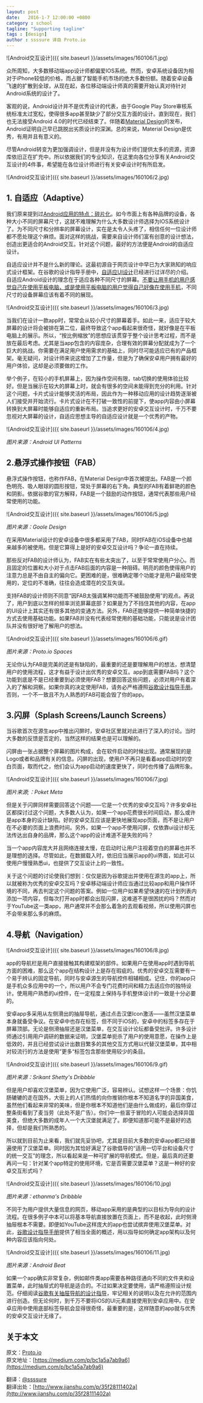 ```yaml
---
layout: post
date:   2016-1-7 12:00:00 +0800
category : school
tagline: "Supporting tagline"
tags : [design]
author : ssssure 译自 Proto.io
---
```





![Android交互设计]({{ site.baseurl }}/assets/images/160106/1.jpg)

众所周知，大多数移动端app设计师都偏爱IOS系统。然而，安卓系统设备因为相对于iPhone较低的价格，而占据了智能手机市场的绝大多数份额。随着安卓设备飞速的扩散到全球，从现在起，各位移动端设计师真的需要开始认真对待针对Android系统的设计了。

客观的说，Android设计并不是优秀设计的代表，由于Google Play Store审核系统标准太过宽松，使得很多app甚至缺少了部分交互方面的设计。直到现在，我们也无法接受Android 4.0的时代已经结束了。伴随着[Material Design](http://blog.proto.io/a-complete-guide-to-material-design/)的发布，Android证明自己早已跳脱出劣质设计的深渊。总的来说，Material Design是优秀，有用并且有意义的。

尽管Android转变为更加强调设计，但是并没有为设计师们提供太多的资源，资源库依旧正在扩充中。所以依据我们的专业知识，在这里向各位分享有关Android交互设计的4件事，希望能在各位设计师进行有关安卓设计时有所启发。

![Android交互设计]({{ site.baseurl }}/assets/images/160106/2.jpg)

## 1. 自适应（Adaptive）

我们原来提到过[Android应用的特点：碎片化](http://blog.proto.io/3-tips-for-becoming-a-killer-android-ui-designer/)。如今市面上有各种品牌的设备，各种大小不同的屏幕尺寸，这就不难理解为什么大多数设计师选择为IOS系统设计了。为不同尺寸和分辨率的屏幕设计，实在是太令人头疼了，相信任何一位设计师都不愿处理这个麻烦。面对这样的挑战，需要来自设计师们富有创意的设计想法，创造出更适合的Android交互。针对这个问题，最好的方法便是Android的自适应设计。

自适应设计并不是什么新的理论。这最初源自于网页设计中早已为大家熟知的响应式设计框架。在谷歌的设计指导手册中，[自适应UI设计](https://www.google.com/design/spec/layout/adaptive-ui.html#)已经进行过详尽的介绍。自适应Android设计的理念在于适应各种不同尺寸的屏幕。[不要让用手机的用户感觉自己在使用平板电脑，或是使用平板电脑的用户觉得自己好像在使用手机](http://androiduiux.com/2015/01/09/android-design-think-adaptive/#more-1318)，不同尺寸的设备屏幕应该有着不同的展现。

![Android交互设计]({{ site.baseurl }}/assets/images/160106/3.jpg)

当我们在设计一款app时，常常会从较小尺寸的屏幕着手。如此一来，适应于较大屏幕的设计将会被排在第二位，最终导致这个app看起来很奇怪，就好像是在平板电脑上的展示。所以，“按比例缩放”的思想应该贯穿于整个设计思考过程，而不是放在最后考虑。尤其是当app包含的内容庞杂，合理有效的屏幕分配就成为了一个巨大的挑战。你需要在满足用户使用需求的基础上，同时尽可能适应已有的产品框架。毫无疑问，对设计师来说这增加了工作量，但是为了确保安卓用户拥有最好的用户体验，这却是必须要做的工作。

举个例子，在较小的手机屏幕上，因为操作空间有限，tab切换的使用体验比较好。但是当展示在较大的屏幕上时，就会有很多的空间未能得到充分的利用。针对这个问题，卡片式设计能够灵活的布局，因此作为一种移动应用的设计趋势逐渐被人们接受并开始流行。卡片式设计在不打破一致性的前提下，使app内容由小屏幕转换到大屏幕时能够自适应的重新布局。当追求更好的安卓交互设计时，千万不要忽视对大屏幕的设计，自适应思想主导的自适应设计就是一个优秀的产物。

![Android交互设计]({{ site.baseurl }}/assets/images/160106/4.jpg)

*图片来源：Android UI Patterns*

## 2.悬浮式操作按钮（FAB）

悬浮式操作按钮，也称作FAB，在Material Design中首次被提出。FAB是一个颜色明亮、吸人眼球的圆形按钮，常处于屏幕的右下角。典型的FAB有着鲜艳的颜色和阴影。依据谷歌的官方解释，FAB是一个鼓励的动作按钮，通常代表那些用户经常使用的功能。

![Android交互设计]({{ site.baseurl }}/assets/images/160106/5.jpg)

*图片来源：Goole Design*

在采用Material设计的安卓设备中很多都采用了FAB，同时FAB在iOS设备中也越来越多的被使用。但是它算得上是好的安卓交互设计吗？争论一直在持续。

那些反对FAB的设计师认为，FAB实在有些太突出了，以至于常常使用户分心。而且固定的位置和大小对于点击FAB后面的内容是一种阻碍。明亮的颜色使得用户的注意力总是不由自主的偏向它。更困难的是，很难确定哪个功能才是用户最经常使用的，定位的不准确，往往会造成潜在的交互失误。

支持FAB的设计师则不同意“因FAB太强调某种功能而不被鼓励使用”的观点。再说了，用户到底以怎样的频率浏览屏幕底部？如果是为了不挡住其他的内容，在app的UI设计上其实还有很多其他的变通方法。另外，FAB还能够提供一种简单快捷的方式去使用基础功能。如果FAB并没有代表经常使用的基础功能，只能说是设计团队并没有很好地了解用户的想法。

![Android交互设计]({{ site.baseurl }}/assets/images/160106/6.gif)

*图片来源：Proto.io Spaces*

无论你认为FAB是完美的还是有缺陷的，最重要的还是要理解用户的想法，想清楚用户的使用流程，这才有益于设计出优秀的安卓交互。app到底需要FAB吗？这个功能到底是不是已经重要到必须使用FAB？想要回答这些问题，必须对用户有着深入的了解和洞察。如果你真的决定使用FAB，请务必严格遵照[谷歌设计指导手册](https://www.google.com/design/spec/components/buttons-floating-action-button.html)。否则，一个不一致且不为人熟悉的FAB可能会毁了你的app。

## 3.闪屏（Splash Screens/Launch Screens）

当谷歌首次在源生app中推出闪屏时，安卓社区里就对此进行了深入的讨论。当时大多数的反馈是否定的，当然这样的结果也是可以理解的。

闪屏由一张占据整个屏幕的图片构成，会在软件启动的时候出现。通常展现的是Logo或者和品牌有关的信息。闪屏的出现，使用户不再只是看着app启动时的空白页面，取而代之，他们会认为app启动的速度更快了，同时也传播了品牌形象。

![Android交互设计]({{ site.baseurl }}/assets/images/160106/7.jpg)

*图片来源;：Poket Meta*

但是关于闪屏同样需要回答这个问题——它是一个优秀的安卓交互吗？许多安卓社区都探讨过这个问题，大多数人认为，如果一个app花费很长时间启动，那么或许是app本身的设计缺陷。好的安卓交互应该是更快地展现app页面，而不是让用户在不必要的页面上浪费时间。另外，如果一个app不使用闪屏，仅依靠ui设计却无法传达出自身的品牌，那么这个app的设计难道不是失败的吗？

当一个app内容庞大并且网络连接太慢，在启动时让用户注视着空白的屏幕也并不是理想的选择。尽管如此，在数据载入时，依旧应当展示app的ui界面，如此可以使用户慢慢熟悉ui，也提供了交互设计上的一致性。

关于这个问题的讨论使我们想到：仅仅是因为谷歌提出并使用在源生的app上，所以就被称为优秀的安卓交互吗？安卓移动端设计师应当通过比较app和用户操作环境的不同，再去判定这个问题的答案。例如一位用户如果希望快速的在计划列表内添加一项内容，但每次打开app时都会出现闪屏，这难道不是很困扰的吗？然而对于YouTube这一类app，用户通常并不会那么着急的去观看视频，所以使用闪屏也不会带来那么多的麻烦。

## 4.导航（Navigation）

![Android交互设计]({{ site.baseurl }}/assets/images/160106/8.jpg)

app的导航栏是用户直接接触其构建框架的部件。如果用户在使用app时遇到导航方面的困难，那么这个app在结构设计上是存在瑕疵的。优秀的安卓交互需要有一个易于辨认的固定导航，同时与安卓源生的导航控件相辅相成。记住，你的app只是手机众多应用中的一个，所以用户不会专门花费时间和精力去适应你的独特设计。使用用户熟悉的ui控件，在一定程度上保持与手机整体设计的一致是十分必要的。

安卓app多采用从左侧滑出的抽屉导航，通过点击汉堡Icon激活——虽然汉堡菜单本身就备受争议。在安卓中也存在标签，但不同于iOS的，安卓中的标签多存在于屏幕顶部。无论是侧滑抽屉还是汉堡菜单，在交互设计论坛都备受批评。许多设计师通过引用用户调研的数据来证明，汉堡菜单扼杀了用户的使用意愿，在操作上是低效的，并且已经尝试设计出数目繁多的其他交互方式用以代替汉堡菜单，其中相对较流行的方法是使用”更多“标签包含那些使用较少的条目。

![Android交互设计]({{ site.baseurl }}/assets/images/160106/9.gif)

*图片来源：Srikant Shetty's Dribbble*

但是用户却喜欢汉堡菜单，因为它使用广泛，容易辨认。试想这样一个场景：你饥肠辘辘的走在国外，大街上的人们热情的向你推销你根本不知道名字的异国美食，虽然他们看起来非常的美味，但是你根本不知道他们是由什么做成的，最后你穿过整条街看到了麦当劳（此处不是广告）。你们中一些富于冒险的人可能会选择异国美食，但绝大多数的成年人一个大汉堡就满足了。即便知道那可能不是最好的选择，但却是我们所熟悉的。

所以就到目前为止来看，我们就先妥协吧，尤其是目前大多数的安卓app都已经普遍使用了汉堡菜单。同时因为其恰好满足了谷歌倡导的“适用一切平台和设备尺寸的统一交互”的理念，所以看起来是一种可扩展的导航模式。但是，最后真的还要再问一句：针对某个app特定的使用环境，它是否需要汉堡菜单？这是一种好的安卓交互形式吗？

![Android交互设计]({{ site.baseurl }}/assets/images/160106/10.jpg)

*图片来源：ethanma's Dribbble*

不同于为用户提供大量信息的网页，移动app采用的是典型的以目标为导向的设计流程。在很多例子中本可以将基本导航直接放置在页面上，而不是收起，此时侧滑抽屉根本不需要。即便如YouTube这样庞大的app也尝试摈弃使用汉堡菜单。对此，[谷歌设计指导手册](https://www.google.com/design/spec/patterns/navigation.html#)提供了相当全面的概述，用以指导如何确定app架构以及何种内容应该指向何处。

![Android交互设计]({{ site.baseurl }}/assets/images/160106/11.jpg)

*图片来源：Android Beat*

如果一个app确实非常复杂，例如邮件类app需要各种路径通向不同的文件夹和设置菜单，此时抽屉式的导航是适合的。不过如果决定要使用，请严格遵照设计规范。仔细阅读[谷歌有关抽屉导航的设计指导](https://www.google.com/design/spec/patterns/navigation-drawer.html)，牢记相关的说明以及在允许的范围内进行创造。但无论何时，到千万不要将iOS的UI元素直接使用到安卓应用中。在安卓应用中使用底部标签导航会显得很奇怪，最重要的是，这样随意的app就与优秀的安卓交互设计无缘了。
 
## 关于本文

原文：[Proto.io](https://medium.com/@protoio)  
原文地址：[https://medium.com/p/bc1a5a7ab9a6](https://medium.com/p/bc1a5a7ab9a6)

翻译：[@ssssure](http://www.jianshu.com/users/1983ad1a7ea5)  
翻译出处：[http://www.jianshu.com/p/35f28111402a](http://www.jianshu.com/p/35f28111402a)